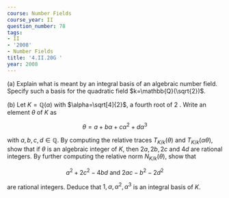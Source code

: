 ```yaml
---
course: Number Fields
course_year: II
question_number: 78
tags:
- II
- '2008'
- Number Fields
title: '4.II.20G '
year: 2008
---
```



(a) Explain what is meant by an integral basis of an algebraic number field. Specify such a basis for the quadratic field $k=\mathbb{Q}(\sqrt{2})$.

(b) Let $K=\mathbb{Q}(\alpha)$ with $\alpha=\sqrt[4]{2}$, a fourth root of 2 . Write an element $\theta$ of $K$ as

$$\theta=a+b \alpha+c \alpha^{2}+d \alpha^{3}$$

with $a, b, c, d \in \mathbb{Q}$. By computing the relative traces $T_{K / k}(\theta)$ and $T_{K / k}(\alpha \theta)$, show that if $\theta$ is an algebraic integer of $K$, then $2 a, 2 b, 2 c$ and $4 d$ are rational integers. By further computing the relative norm $N_{K / k}(\theta)$, show that

$$a^{2}+2 c^{2}-4 b d \text { and } 2 a c-b^{2}-2 d^{2}$$

are rational integers. Deduce that $1, \alpha, \alpha^{2}, \alpha^{3}$ is an integral basis of $K$.